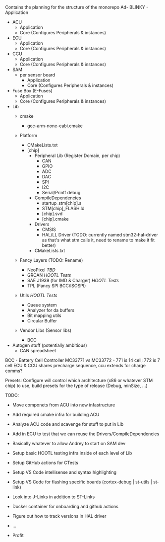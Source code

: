 Contains the planning for the structure of the monorepo
Ad- BLINKY
    - Application
- ACU
    - Application
    - Core (Configures Peripherals & instances)
- ECU
    - Application
    - Core (Configures Peripherals & instances)
- CCU
    - Application
    - Core (Configures Peripherals & instances)
- SAM
    - per sensor board
        - Application
        - Core (Configures Peripherals & instances)
- Fuse Box (E-Fuses)
    - Application
    - Core (Configures Peripherals & instances)
- Lib
    - cmake
        - gcc-arm-none-eabi.cmake
    - Platform
        - CMakeLists.txt
        - [chip]
            - Peripheral Lib (Register Domain, per chip)
                - CAN
                - GPIO
                - ADC
                - DAC
                - SPI
                - I2C
                - Serial/Printf debug
            - CompileDependencies
                - startup_stm[chip].s
                    <!-- Startup assembly -->
                - STM[chip]_FLASH.ld
                - [chip].svd
                - [chip].cmake
                    <!--
                    creates a function for setting the specific executable target to be compiled for said chip
                    said function should act like add_executable but have the Driver library automatically linked
                    -->
            - Drivers
                - CMSIS
                - HAL/LL Driver (TODO: currently named stm32-hal-driver as that's what stm calls it, need to rename to make it fit better)
            - CMakeLists.txt
                <!--
                should compile the Drivers into an interface lib 
                -->
                
    - Fancy Layers (TODO: Rename)
        - NeoPixel *TBD*
        - GRCAN *HOOTL Tests*
        - SAE J1939 (for IMD & Charger) *HOOTL Tests*
        - TPL (Fancy SPI BCC/ISOSPI)
    - Utils *HOOTL Tests*
        - Queue system
        - Analyzer for da buffers
        - Bit mapping utils
        - Circular Buffer
    - Vendor Libs (Sensor libs)
        - BCC
- Autogen stuff (potentially ambitious)
    - CAN spreadsheet
   
BCC - Battery Cell Controller
MC33771 vs MC33772 - 771 is 14 cell; 772 is 7 cell
ECU & CCU shares precharge sequence, ccu extends for charge comms?

Presets:
Configure will control which architecture (x86 or whatever STM chip) to use, build presets for the type of release (Debug, minSize, ...)

TODO:
- Move componets from ACU into new infastructure
- Add required cmake infra for building ACU
- Analyze ACU code and scavenge for stuff to put in Lib
- Add in ECU to test that we can reuse the Drivers/CompileDependencies
- Basically whatever to allow Andrey to start on SAM dev
- Setup basic HOOTL testing infra inside of each level of Lib
- Setup GitHub actions for CTests
- Setup VS Code intellisense and syntax highlighting
- Setup VS Code for flashing specific boards (cortex-debug | st-utils | st-link)
- Look into J-Links in addition to ST-Links
- Docker container for onboarding and github actions
- Figure out how to track versions in HAL driver

- ...
- Profit

